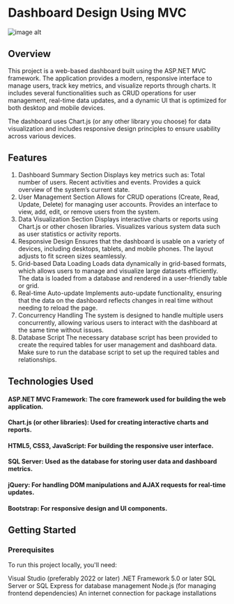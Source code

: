 # Dashboard Design Using MVC 
![image alt](image_url)
## Overview
This project is a web-based dashboard built using the ASP.NET MVC framework. The application provides a modern, responsive interface to manage users, track key metrics, and visualize reports through charts. It includes several functionalities such as CRUD operations for user management, real-time data updates, and a dynamic UI that is optimized for both desktop and mobile devices.

The dashboard uses Chart.js (or any other library you choose) for data visualization and includes responsive design principles to ensure usability across various devices.

## Features
1. Dashboard Summary Section
Displays key metrics such as:
Total number of users.
Recent activities and events.
Provides a quick overview of the system’s current state.
2. User Management Section
Allows for CRUD operations (Create, Read, Update, Delete) for managing user accounts.
Provides an interface to view, add, edit, or remove users from the system.
3. Data Visualization Section
Displays interactive charts or reports using Chart.js or other chosen libraries.
Visualizes various system data such as user statistics or activity reports.
4. Responsive Design
Ensures that the dashboard is usable on a variety of devices, including desktops, tablets, and mobile phones.
The layout adjusts to fit screen sizes seamlessly.
5. Grid-based Data Loading
Loads data dynamically in grid-based formats, which allows users to manage and visualize large datasets efficiently.
The data is loaded from a database and rendered in a user-friendly table or grid.
6. Real-time Auto-update
Implements auto-update functionality, ensuring that the data on the dashboard reflects changes in real time without needing to reload the page.
7. Concurrency Handling
The system is designed to handle multiple users concurrently, allowing various users to interact with the dashboard at the same time without issues.
8. Database Script
The necessary database script has been provided to create the required tables for user management and dashboard data.
Make sure to run the database script to set up the required tables and relationships.
## Technologies Used
#### ASP.NET MVC Framework: The core framework used for building the web application.
#### Chart.js (or other libraries): Used for creating interactive charts and reports.
#### HTML5, CSS3, JavaScript: For building the responsive user interface.
#### SQL Server: Used as the database for storing user data and dashboard metrics.
#### jQuery: For handling DOM manipulations and AJAX requests for real-time updates.
#### Bootstrap: For responsive design and UI components.
## Getting Started
### Prerequisites
To run this project locally, you'll need:

Visual Studio (preferably 2022 or later)
.NET Framework 5.0 or later
SQL Server or SQL Express for database management
Node.js (for managing frontend dependencies)
An internet connection for package installations
